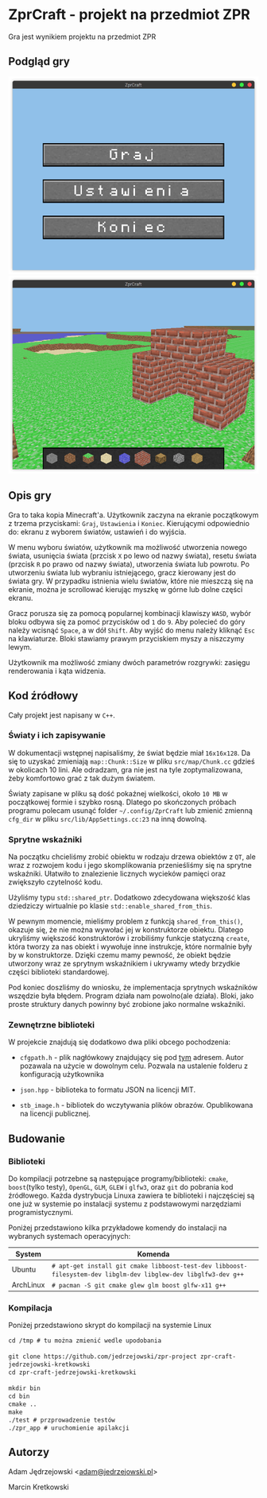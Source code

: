 # ZprCraft - projekt na przedmiot ZPR

Gra jest wynikiem projektu na przedmiot ZPR

## Podgląd gry

![](./res/preview1.png)
![](./res/preview2.png)

## Opis gry

Gra to taka kopia Minecraft'a.
Użytkownik zaczyna na ekranie początkowym z trzema przyciskami: `Graj`, `Ustawienia` i `Koniec`.
Kierującymi odpowiednio do: ekranu z wyborem światów, ustawień i do wyjścia.

W menu wyboru światów, użytkownik ma możliwość utworzenia nowego świata, usunięcia świata (przcisk `X` po lewo od nazwy świata), resetu świata (przcisk `R` po prawo od nazwy świata), utworzenia świata lub powrotu.
Po utworzeniu świata lub wybraniu istniejącego, gracz kierowany jest do świata gry.
W przypadku istnienia wielu światów, które nie mieszczą się na ekranie, można je scrollować kierując myszkę w górne lub dolne części ekranu.

Gracz porusza się za pomocą popularnej kombinacji klawiszy `WASD`, wybór bloku odbywa się za pomoć przycisków od `1` do `9`.
Aby polecieć do góry należy wcisnąć `Space`, a w dół `Shift`.
Aby wyjść do menu należy kliknąć `Esc` na klawiaturze.
Bloki stawiamy prawym przyciskiem myszy a niszczymy lewym.

Użytkownik ma możliwość zmiany dwóch parametrów rozgrywki: zasięgu renderowania i kąta widzenia. 

## Kod źródłowy

Cały projekt jest napisany w `C++`.

### Światy i ich zapisywanie

W dokumentacji wstępnej napisaliśmy, że świat będzie miał `16x16x128`.
Da się to uzyskać zmieniają `map::Chunk::Size` w pliku `src/map/Chunk.cc` gdzieś w okolicach 10 lini.
Ale odradzam, gra nie jest na tyle zoptymalizowana, żeby komfortowo grać z tak dużym światem.

Światy zapisane w pliku są dość pokaźnej wielkości, około `10 MB` w początkowej formie i szybko rosną.
Dlatego po skończonych próbach programu polecam usunąć folder `~/.config/ZprCraft` lub zmienić zmienną `cfg_dir` w pliku `src/lib/AppSettings.cc:23` na inną dowolną.

### Sprytne wskaźniki

Na początku chcieliśmy zrobić obiektu w rodzaju drzewa obiektów z `QT`, ale wraz z rozwojem kodu i jego skomplikowania przenieśliśmy się na sprytne wskaźniki.
Ułatwiło to znalezienie licznych wycieków pamięci oraz zwiększyło czytelność kodu.
 
Użyliśmy typu `std::shared_ptr`.
Dodatkowo zdecydowana większość klas dziedziczy wirtualnie po klasie `std::enable_shared_from_this`.

W pewnym momencie, mieliśmy problem z funkcją `shared_from_this()`, okazuje się, że nie można wywołać jej w konstruktorze obiektu.
Dlatego ukryliśmy większość konstruktorów i zrobiliśmy funkcje statyczną `create`, która tworzy za nas obiekt i wywołuje inne instrukcje, które normalnie były by w konstruktorze.
Dzięki czemu mamy pewność, że obiekt będzie utworzony wraz ze sprytnym wskaźnikiem i ukrywamy wtedy brzydkie części biblioteki standardowej.

Pod koniec doszliśmy do wniosku, że implementacja sprytnych wskaźników wszędzie była błędem.
Program działa nam powolno(ale działa).
Bloki, jako proste struktury danych powinny być zrobione jako normalne wskaźniki.

### Zewnętrzne biblioteki

W projekcie znajdują się dodatkowo dwa pliki obcego pochodzenia:

 - `cfgpath.h` - plik nagłówkowy znajdujący się pod [tym](https://github.com/bogdanadnan/ariominer/blob/master/common/cfgpath.h) adresem.
   Autor pozawala na użycie w dowolnym celu.
   Pozwala na ustalenie folderu z konfiguracją użytkownika
    
 - `json.hpp` - biblioteka to formatu JSON na licencji MIT.
 
 - `stb_image.h` - bibliotek do wczytywania plików obrazów.
   Opublikowana na licencji publicznej.

## Budowanie

### Biblioteki

Do kompilacji potrzebne są następujące programy/biblioteki: `cmake`, `boost`(tylko testy), `OpenGL`, `GLM`, `GLEW` i `glfw3`, oraz `git` do pobrania kod źródłowego.
Każda dystrybucja Linuxa zawiera te biblioteki i najczęściej są one już w systemie po instalacji systemu z podstawowymi narzędziami programistycznymi.

Poniżej przedstawiono kilka przykładowe komendy do instalacji na wybranych systemach operacyjnych:

| System | Komenda |
| ------ | ------- |
| Ubuntu | `# apt-get install git cmake libboost-test-dev libboost-filesystem-dev libglm-dev libglew-dev libglfw3-dev g++` |
| ArchLinux | `# pacman -S git cmake glew glm boost glfw-x11 g++` |

### Kompilacja

Poniżej przedstawiono skrypt do kompilacji na systemie Linux

```
cd /tmp # tu można zmienić wedle upodobania

git clone https://github.com/jedrzejowski/zpr-project zpr-craft-jedrzejowski-kretkowski
cd zpr-craft-jedrzejowski-kretkowski

mkdir bin
cd bin
cmake ..
make
./test # przprowadzenie testów
./zpr_app # uruchomienie apilakcji

```

## Autorzy

Adam Jędrzejowski <[adam@jedrzejowski.pl](mailto:adam@jedrzejowski.pl)>

Marcin Kretkowski
